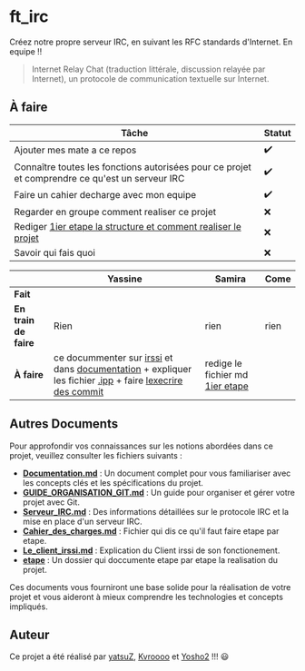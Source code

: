 # ft_irc

Créez notre propre serveur IRC, en suivant les RFC standards d'Internet. En equipe !!

> Internet Relay Chat (traduction littérale, discussion relayée par Internet), un protocole de communication textuelle sur Internet.

## À faire

| Tâche | Statut |
|-------|--------|
| Ajouter mes mate a ce repos | ✔️ |
| Connaître toutes les fonctions autorisées pour ce projet et comprendre ce qu'est un serveur IRC | ✔️ |
| Faire un cahier decharge avec mon equipe | ✔️ |
| Regarder en groupe comment realiser ce projet | ❌ |
| Rediger [1ier etape la structure et comment realiser le projet](./documentation/etape/1_Organiser_la_structure.md) | ❌ |
| Savoir qui fais quoi | ❌ |

|                       | Yassine                   | Samira                    | Come                       |
|-----------------------|---------------------------|---------------------------|---------------------------|
| **Fait**              |           |                           |                           |
| **En train de faire** | Rien                      | rien                      | rien                      |
| **À faire**           | ce docummenter sur [irssi](./documentation/Le_client_irssi.md) et dans [documentation](./documentation/Documentation.md#le-client) + expliquer les fichier [.ipp](./documentation/Documentation.md#les-fichier-ipp) + faire [lexecrire des commit](https://learngitbranching.js.org/?locale=fr_FR) | redige le fichier md [1ier etape](./documentation/etape/1_Organiser_la_structure.md) |  |

## Autres Documents

Pour approfondir vos connaissances sur les notions abordées dans ce projet, veuillez consulter les fichiers suivants :

- **[Documentation.md](./documentation/Documentation.md)** : Un document complet pour vous familiariser avec les concepts clés et les spécifications du projet.
- **[GUIDE_ORGANISATION_GIT.md](./documentation/GUIDE_ORGANISATION_GIT.md)** : Un guide pour organiser et gérer votre projet avec Git.
- **[Serveur_IRC.md](./documentation/Serveur_IRC.md)** : Des informations détaillées sur le protocole IRC et la mise en place d'un serveur IRC.
- **[Cahier_des_charges.md](./documentation/Cahier_des_charges.md)** : Fichier qui dis ce qu'il faut faire etape par etape.
- **[Le_client_irssi.md](./documentation/Le_client_irssi.md)** : Explication du Client irssi de son fonctionement.
- **[etape](./documentation/etape)** : Un dossier qui doccumente etape par etape la realisation du projet.

Ces documents vous fourniront une base solide pour la réalisation de votre projet et vous aideront à mieux comprendre les technologies et concepts impliqués.

## Auteur

Ce projet a été réalisé par [yatsuZ](https://github.com/yatsuZ), [Kvroooo](https://github.com/Kvroooo) et [Yosho2](https://github.com/Yosho2) !!! :smiley:

